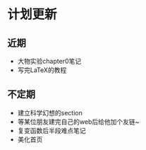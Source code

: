 # 计划更新

## 近期
- 大物实验chapter0笔记
- 写完LaTeX的教程



## 不定期
- 建立科学幻想的section
- 等某位朋友建完自己的web后给他加个友链~
- 复变函数后半段难点笔记
- 美化首页
  